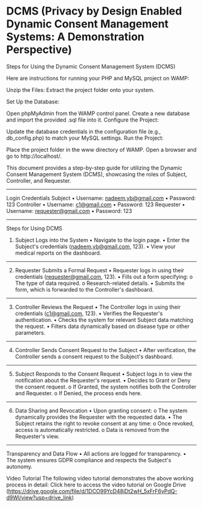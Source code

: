 # DCMS (Privacy by Design Enabled Dynamic Consent Management Systems: A Demonstration Perspective)
Steps for Using the Dynamic Consent Management System (DCMS)

Here are instructions for running your PHP and MySQL project on WAMP:

Unzip the Files: Extract the project folder onto your system.

Set Up the Database:

Open phpMyAdmin from the WAMP control panel.
Create a new database and import the provided .sql file into it.
Configure the Project:

Update the database credentials in the configuration file (e.g., db_config.php) to match your MySQL settings.
Run the Project:

Place the project folder in the www directory of WAMP.
Open a browser and go to http://localhost/<project-folder-name>.

This document provides a step-by-step guide for utilizing the Dynamic Consent Management System (DCMS), showcasing the roles of Subject, Controller, and Requester.
________________________________________
Login Credentials
Subject
•	Username: nadeem.yb@gmail.com
•	Password: 123
Controller
•	Username: c1@gmail.com
•	Password: 123
Requester
•	Username: requester@gmail.com
•	Password: 123
________________________________________
Steps for Using DCMS
1. Subject Logs into the System
•	Navigate to the login page.
•	Enter the Subject's credentials (nadeem.yb@gmail.com, 123).
•	View your medical reports on the dashboard.
________________________________________
2. Requester Submits a Formal Request
•	Requester logs in using their credentials (requester@gmail.com, 123).
•	Fills out a form specifying:
o	The type of data required.
o	Research-related details.
•	Submits the form, which is forwarded to the Controller's dashboard.
________________________________________
3. Controller Reviews the Request
•	The Controller logs in using their credentials (c1@gmail.com, 123).
•	Verifies the Requester's authentication.
•	Checks the system for relevant Subject data matching the request.
•	Filters data dynamically based on disease type or other parameters.
________________________________________
4. Controller Sends Consent Request to the Subject
•	After verification, the Controller sends a consent request to the Subject's dashboard.
________________________________________
5. Subject Responds to the Consent Request
•	Subject logs in to view the notification about the Requester's request.
•	Decides to Grant or Deny the consent request.
o	If Granted, the system notifies both the Controller and Requester.
o	If Denied, the process ends here.
________________________________________
6. Data Sharing and Revocation
•	Upon granting consent:
o	The system dynamically provides the Requester with the requested data.
•	The Subject retains the right to revoke consent at any time:
o	Once revoked, access is automatically restricted.
o	Data is removed from the Requester's view.
________________________________________
Transparency and Data Flow
•	All actions are logged for transparency.
•	The system ensures GDPR compliance and respects the Subject's autonomy.

Video Tutorial
The following video tutorial demonstrates the above working process in detail:
Click here to access the video tutorial on Google Drive (https://drive.google.com/file/d/1DCO99YcD48jDt2wH_5xFrF6yPdQ-d9Wl/view?usp=drive_link)
